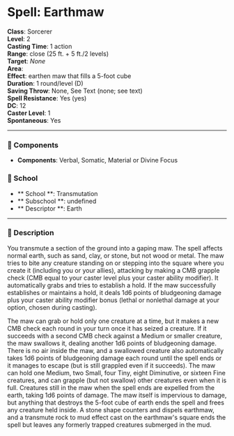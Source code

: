 
# Spell: Earthmaw
**Class**: Sorcerer  
**Level**: 2  
**Casting Time**: 1 action  
**Range**: close (25 ft. + 5 ft./2 levels)  
**Target**: _None_  
**Area**:   
**Effect**: earthen maw that fills a 5-foot cube  
**Duration**: 1 round/level (D)  
**Saving Throw**: None, See Text (none; see text)  
**Spell Resistance**: Yes (yes)  
**DC**: 12  
**Caster Level**: 1  
**Spontaneous**: Yes

---

### 🔮 Components
- **Components**: Verbal, Somatic, Material or Divine Focus

### 🏫 School
- ** School **: Transmutation
- ** Subschool **: undefined
- ** Descriptor **: Earth
---

### 📜 Description
You transmute a section of the ground into a gaping maw. The spell affects normal earth, such as sand, clay, or stone, but not wood or metal. The maw tries to bite any creature standing on or stepping into the square where you create it (including you or your allies), attacking by making a CMB grapple check (CMB equal to your caster level plus your caster ability modifier). It automatically grabs and tries to establish a hold. If the maw successfully establishes or maintains a hold, it deals 1d6 points of bludgeoning damage plus your caster ability modifier bonus (lethal or nonlethal damage at your option, chosen during casting).

The maw can grab or hold only one creature at a time, but it makes a new CMB check each round in your turn once it has seized a creature. If it succeeds with a second CMB check against a Medium or smaller creature, the maw swallows it, dealing another 1d6 points of bludgeoning damage. There is no air inside the maw, and a swallowed creature also automatically takes 1d6 points of bludgeoning damage each round until the spell ends or it manages to escape (but is still grappled even if it succeeds). The maw can hold one Medium, two Small, four Tiny, eight Diminutive, or sixteen Fine creatures, and can grapple (but not swallow) other creatures even when it is full. Creatures still in the maw when the spell ends are expelled from the earth, taking 1d6 points of damage. The maw itself is impervious to damage, but anything that destroys the 5-foot cube of earth ends the spell and frees any creature held inside. A stone shape counters and dispels earthmaw, and a transmute rock to mud effect cast on the earthmaw's square ends the spell but leaves any formerly trapped creatures submerged in the mud.
